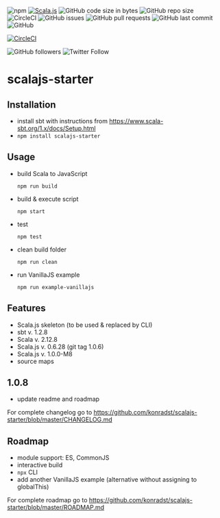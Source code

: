 ![npm](https://img.shields.io/npm/v/scalajs-starter.svg)
[![Scala.js](https://www.scala-js.org/assets/badges/scalajs-0.6.17.svg)](https://www.scala-js.org)
![GitHub code size in bytes](https://img.shields.io/github/languages/code-size/konradst/scalajs-starter.svg)
![GitHub repo size](https://img.shields.io/github/repo-size/konradst/scalajs-starter.svg)
![CircleCI](https://img.shields.io/circleci/build/github/konradst/scalajs-starter.svg)
![GitHub issues](https://img.shields.io/github/issues/konradst/scalajs-starter.svg)
![GitHub pull requests](https://img.shields.io/github/issues-pr/konradst/scalajs-starter.svg)
![GitHub last commit](https://img.shields.io/github/last-commit/konradst/scalajs-starter.svg)
![GitHub](https://img.shields.io/github/license/konradst/scalajs-starter.svg)

[![CircleCI](https://circleci.com/gh/konradst/scalajs-starter.svg?style=svg)](https://circleci.com/gh/konradst/scalajs-starter)

![GitHub followers](https://img.shields.io/github/followers/konradst.svg?style=social)
![Twitter Follow](https://img.shields.io/twitter/follow/konradst1.svg?style=social)

# scalajs-starter

## Installation
- install sbt with instructions from https://www.scala-sbt.org/1.x/docs/Setup.html
- ```npm install scalajs-starter```

## Usage
- build Scala to JavaScript
  ```
  npm run build
  ```
- build & execute script
  ```
  npm start
  ```
- test
  ```
  npm test
  ```
- clean build folder
  ```
  npm run clean
  ```
- run VanillaJS example
  ```
  npm run example-vanillajs
  ```

## Features
- Scala.js skeleton (to be used & replaced by CLI)
- sbt v. 1.2.8
- Scala v. 2.12.8
- Scala.js v. 0.6.28 (git tag 1.0.6)
- Scala.js v. 1.0.0-M8
- source maps

## 1.0.8
- update readme and roadmap

For complete changelog go to https://github.com/konradst/scalajs-starter/blob/master/CHANGELOG.md

## Roadmap
- module support: ES, CommonJS
- interactive build
- ```npx``` CLI
- add another VanillaJS example (alternative without assigning to globalThis)

For complete roadmap go to https://github.com/konradst/scalajs-starter/blob/master/ROADMAP.md